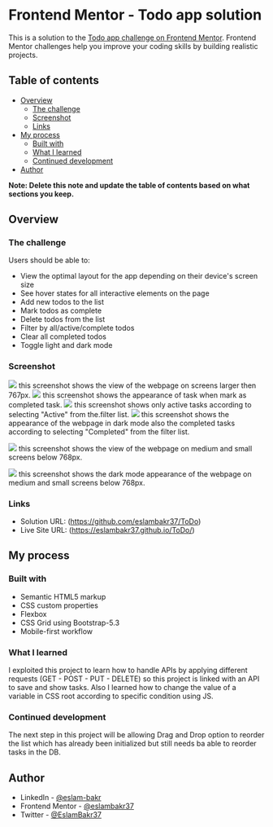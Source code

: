 # Frontend Mentor - Todo app solution

This is a solution to the [Todo app challenge on Frontend Mentor](https://www.frontendmentor.io/challenges/todo-app-Su1_KokOW). Frontend Mentor challenges help you improve your coding skills by building realistic projects. 

## Table of contents

- [Overview](#overview)
  - [The challenge](#the-challenge)
  - [Screenshot](#screenshot)
  - [Links](#links)
- [My process](#my-process)
  - [Built with](#built-with)
  - [What I learned](#what-i-learned)
  - [Continued development](#continued-development)
- [Author](#author)

**Note: Delete this note and update the table of contents based on what sections you keep.**

## Overview

### The challenge

Users should be able to:

- View the optimal layout for the app depending on their device's screen size
- See hover states for all interactive elements on the page
- Add new todos to the list
- Mark todos as complete
- Delete todos from the list
- Filter by all/active/complete todos
- Clear all completed todos
- Toggle light and dark mode

### Screenshot

![](./screenshots/screenshot%201.jpeg) this screenshot shows the view of the webpage on screens larger then 767px.
![](./screenshots/screenshot%202.jpeg) this screenshot shows the appearance of task when mark as completed task.
![](./screenshots/screenshot%203.jpeg) this screenshot shows only active tasks according to selecting "Active" from the.filter list.
![](./screenshots/screenshot%204.jpeg) this screenshot shows the appearance of the webpage in dark mode also the completed tasks according to selecting "Completed" from the filter list.

![](./screenshots/screenshot%205.jpeg) 
this screenshot shows the view of the webpage on medium and small screens below 768px.

![](./screenshots/screenshot%206.jpeg) 
this screenshot shows the dark mode appearance of the webpage on medium and small screens below 768px.


### Links

- Solution URL: (https://github.com/eslambakr37/ToDo)
- Live Site URL: (https://eslambakr37.github.io/ToDo/)

## My process

### Built with

- Semantic HTML5 markup
- CSS custom properties
- Flexbox
- CSS Grid using Bootstrap-5.3
- Mobile-first workflow

### What I learned

I exploited this project to learn how to handle APIs by applying different requests (GET - POST - PUT - DELETE) so this project is linked with an API to save and show tasks.
Also I learned how to change the value of a variable in CSS root according to specific condition using JS.


### Continued development

The next step in this project will be allowing Drag and Drop option to reorder the list which has already been initialized but still needs ba able to reorder tasks in the DB.

## Author

- LinkedIn - [@eslam-bakr](https://www.linkedin.com/in/eslam-bakr)
- Frontend Mentor - [@eslambakr37](https://www.frontendmentor.io/profile/eslambakr37)
- Twitter - [@EslamBakr37](https://www.twitter.com/EslamBakr37)

